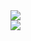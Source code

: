 <picture>
  <source
    srcset="https://github-readme-stats.vercel.app/api?username=tristankechlo&show_icons=true&theme=tokyonight&hide_border=true&card_width=500px"
    media="(prefers-color-scheme: dark)"
  />
  <img src="https://github-readme-stats.vercel.app/api?username=tristankechlo&show_icons=true&theme=default&hide_border=false&card_width=500px" />
</picture>
<br/>
<picture>
  <source
    srcset="https://github-readme-stats.vercel.app/api/top-langs/?username=tristankechlo&theme=tokyonight&hide_border=true&layout=compact&card_width=500px"
    media="(prefers-color-scheme: dark)"
  />
  <img src="https://github-readme-stats.vercel.app/api/top-langs/?username=tristankechlo&theme=default&hide_border=false&layout=compact&card_width=500px" />
</picture>
